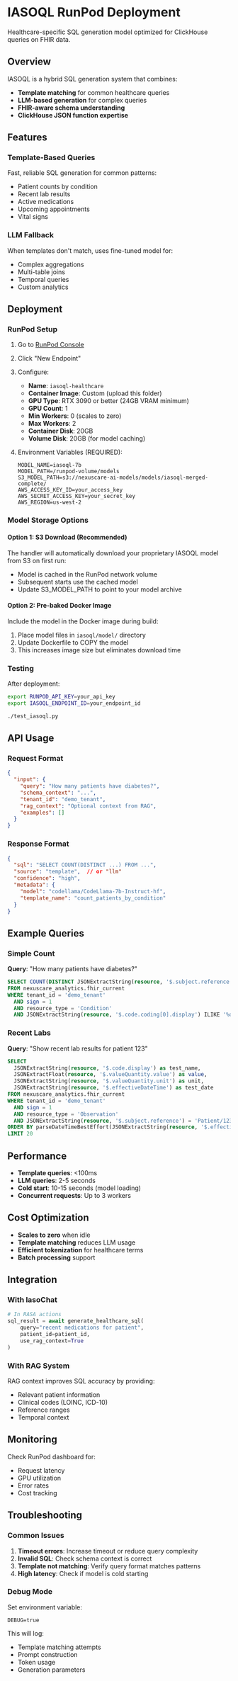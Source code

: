 # IASOQL RunPod Deployment

Healthcare-specific SQL generation model optimized for ClickHouse queries on FHIR data.

## Overview

IASOQL is a hybrid SQL generation system that combines:
- **Template matching** for common healthcare queries
- **LLM-based generation** for complex queries
- **FHIR-aware schema understanding**
- **ClickHouse JSON function expertise**

## Features

### Template-Based Queries
Fast, reliable SQL generation for common patterns:
- Patient counts by condition
- Recent lab results
- Active medications
- Upcoming appointments
- Vital signs

### LLM Fallback
When templates don't match, uses fine-tuned model for:
- Complex aggregations
- Multi-table joins
- Temporal queries
- Custom analytics

## Deployment

### RunPod Setup

1. Go to [RunPod Console](https://www.runpod.io/console/serverless)
2. Click "New Endpoint"
3. Configure:
   - **Name**: `iasoql-healthcare`
   - **Container Image**: Custom (upload this folder)
   - **GPU Type**: RTX 3090 or better (24GB VRAM minimum)
   - **GPU Count**: 1
   - **Min Workers**: 0 (scales to zero)
   - **Max Workers**: 2
   - **Container Disk**: 20GB
   - **Volume Disk**: 20GB (for model caching)

4. Environment Variables (REQUIRED):
   ```
   MODEL_NAME=iasoql-7b
   MODEL_PATH=/runpod-volume/models
   S3_MODEL_PATH=s3://nexuscare-ai-models/models/iasoql-merged-complete/
   AWS_ACCESS_KEY_ID=your_access_key
   AWS_SECRET_ACCESS_KEY=your_secret_key
   AWS_REGION=us-west-2
   ```

### Model Storage Options

#### Option 1: S3 Download (Recommended)
The handler will automatically download your proprietary IASOQL model from S3 on first run:
- Model is cached in the RunPod network volume
- Subsequent starts use the cached model
- Update S3_MODEL_PATH to point to your model archive

#### Option 2: Pre-baked Docker Image
Include the model in the Docker image during build:
1. Place model files in `iasoql/model/` directory
2. Update Dockerfile to COPY the model
3. This increases image size but eliminates download time

### Testing

After deployment:

```bash
export RUNPOD_API_KEY=your_api_key
export IASOQL_ENDPOINT_ID=your_endpoint_id

./test_iasoql.py
```

## API Usage

### Request Format

```json
{
  "input": {
    "query": "How many patients have diabetes?",
    "schema_context": "...",
    "tenant_id": "demo_tenant",
    "rag_context": "Optional context from RAG",
    "examples": []
  }
}
```

### Response Format

```json
{
  "sql": "SELECT COUNT(DISTINCT ...) FROM ...",
  "source": "template",  // or "llm"
  "confidence": "high",
  "metadata": {
    "model": "codellama/CodeLlama-7b-Instruct-hf",
    "template_name": "count_patients_by_condition"
  }
}
```

## Example Queries

### Simple Count
**Query**: "How many patients have diabetes?"
```sql
SELECT COUNT(DISTINCT JSONExtractString(resource, '$.subject.reference')) as patient_count
FROM nexuscare_analytics.fhir_current
WHERE tenant_id = 'demo_tenant'
  AND sign = 1
  AND resource_type = 'Condition'
  AND JSONExtractString(resource, '$.code.coding[0].display') ILIKE '%diabetes%'
```

### Recent Labs
**Query**: "Show recent lab results for patient 123"
```sql
SELECT 
  JSONExtractString(resource, '$.code.display') as test_name,
  JSONExtractFloat(resource, '$.valueQuantity.value') as value,
  JSONExtractString(resource, '$.valueQuantity.unit') as unit,
  JSONExtractString(resource, '$.effectiveDateTime') as test_date
FROM nexuscare_analytics.fhir_current
WHERE tenant_id = 'demo_tenant'
  AND sign = 1
  AND resource_type = 'Observation'
  AND JSONExtractString(resource, '$.subject.reference') = 'Patient/123'
ORDER BY parseDateTimeBestEffort(JSONExtractString(resource, '$.effectiveDateTime')) DESC
LIMIT 20
```

## Performance

- **Template queries**: <100ms
- **LLM queries**: 2-5 seconds
- **Cold start**: 10-15 seconds (model loading)
- **Concurrent requests**: Up to 3 workers

## Cost Optimization

- **Scales to zero** when idle
- **Template matching** reduces LLM usage
- **Efficient tokenization** for healthcare terms
- **Batch processing** support

## Integration

### With IasoChat
```python
# In RASA actions
sql_result = await generate_healthcare_sql(
    query="recent medications for patient",
    patient_id=patient_id,
    use_rag_context=True
)
```

### With RAG System
RAG context improves SQL accuracy by providing:
- Relevant patient information
- Clinical codes (LOINC, ICD-10)
- Reference ranges
- Temporal context

## Monitoring

Check RunPod dashboard for:
- Request latency
- GPU utilization
- Error rates
- Cost tracking

## Troubleshooting

### Common Issues

1. **Timeout errors**: Increase timeout or reduce query complexity
2. **Invalid SQL**: Check schema context is correct
3. **Template not matching**: Verify query format matches patterns
4. **High latency**: Check if model is cold starting

### Debug Mode

Set environment variable:
```
DEBUG=true
```

This will log:
- Template matching attempts
- Prompt construction
- Token usage
- Generation parameters